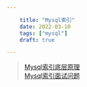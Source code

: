 ```yaml
---

    title: "Mysql索引"
    date: 2022-03-10
    tags: ["mysql"]
    draft: true

---
```


> [Mysql索引底层原理](https://zhuanlan.zhihu.com/p/113917726)  
> [Mysql索引面试问题](https://zhuanlan.zhihu.com/p/73204847)